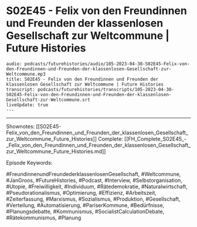 # S02E45 - Felix von den Freundinnen und Freunden der klassenlosen Gesellschaft zur Weltcommune | Future Histories

```audio-note
audio: podcasts/futurehistories/audio/105-2023-04-30-S02E45-Felix-von-den-Freundinnen-und-Freunden-der-klassenlosen-Gesellschaft-zur-Weltcommune.mp3
title: S02E45 - Felix von den Freundinnen und Freunden der klassenlosen Gesellschaft zur Weltcommune | Future Histories
transcript: podcasts/futurehistories/transcripts/105-2023-04-30-S02E45-Felix-von-den-Freundinnen-und-Freunden-der-klassenlosen-Gesellschaft-zur-Weltcommune.srt
liveUpdate: true
---

```
---

Shownotes: [[S02E45-Felix_von_den_Freundinnen_und_Freunden_der_klassenlosen_Gesellschaft_zur_Weltcommune_Future_Histories]]
Complete: [[FH_Complete_S02E45_-_Felix_von_den_Freundinnen_und_Freunden_der_klassenlosen_Gesellschaft_zur_Weltcommune_Future_Histories.md]]


Episode Keywords:

#FreundinnenundFreundederklassenlosenGesellschaft, #Weltcommune, #JanGroos, #FutureHistories, #Podcast, #Interview, #Selbstorganisation, #Utopie, #Freiwilligkeit, #Individuum, #Rätedemokratie, #Naturalwirtschaft, #Pseudorationalismus, #Optimierung, #Effizienz, #Arbeitszeit, #Zeiterfassung, #Marxismus, #Sozialismus, #Produktion, #Gesellschaft, #Verteilung, #Automatisierung, #PariserKommune, #Bedürfnisse, #Planungsdebatte, #Kommunismus, #SocialistCalculationDebate, #Rätekommunismus, #Planung
